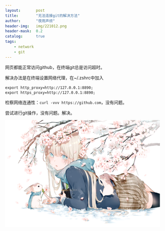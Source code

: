 ```yaml
---
layout:       post
title:        "无法连接git的解决方法"
author:       "夜雨声烦"
header-img:   img/221012.png
header-mask:  0.2
catalog:      true
tags:
    - network
    - git
---
```

网页都能正常访问github，在终端git总是访问超时。

解决办法是在终端设置网络代理，在~/.zshrc中加入

```shell
export http_proxy=http://127.0.0.1:8890;
export https_proxy=http://127.0.0.1:8890;
```

检察网络连通性：`curl -vvv https://github.com`，没有问题。

尝试进行git操作，没有问题。解决。

![1665567443093](/img/221012.png)
